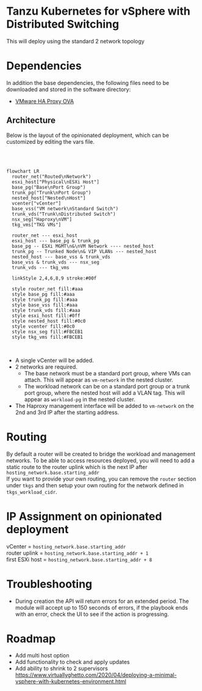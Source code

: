 # Tanzu Kubernetes for vSphere with Distributed Switching
This will deploy using the standard 2 network topology

# Dependencies
In addition the base dependencies, the following files need to be downloaded and stored in the software directory:
- [VMware HA Proxy OVA](https://github.com/haproxytech/vmware-haproxy/releases/tag/v0.1.8)

## Architecture
Below is the layout of the opinionated deployment, which can be customized by editing the vars file.

</br></br>

```mermaid
flowchart LR
  router_net("Routed\nNetwork")
  esxi_host["Physical\nESXi Host"]
  base_pg("Base\nPort Group")
  trunk_pg("Trunk\nPort Group")
  nested_host["Nested\nHost"]
  vcenter["vCenter"]
  base_vss("VM network\nStandard Switch")
  trunk_vds("Trunk\nDistributed Switch")
  nsx_seg["Haproxy\nVM"]
  tkg_vms["TKG VMs"]

  router_net --- esxi_host
  esxi_host --- base_pg & trunk_pg
  base_pg -- ESXi MGMT\n&\nVM Network ---- nested_host
  trunk_pg -- Trunked Node\n& VIP VLANs --- nested_host
  nested_host --- base_vss & trunk_vds
  base_vss & trunk_vds --- nsx_seg
  trunk_vds --- tkg_vms
  
  linkStyle 2,4,6,8,9 stroke:#00f

  style router_net fill:#aaa
  style base_pg fill:#aaa
  style trunk_pg fill:#aaa
  style base_vss fill:#aaa
  style trunk_vds fill:#aaa
  style esxi_host fill:#0ff
  style nested_host fill:#0c0
  style vcenter fill:#0c0
  style nsx_seg fill:#FBCEB1
  style tkg_vms fill:#FBCEB1
```

</br>

- A single vCenter will be added.
- 2 networks are required. 
  - The base network must be a standard port group, where VMs can attach. This will appear as `vm-network` in the nested cluster.
  - The workload network can be on a standard port group or a trunk port group, where the nested host will add a VLAN tag. This will appear as `workload-pg` in the nested cluster.
- The Haproxy management interface will be added to `vm-network` on the 2nd and 3rd IP after the starting address.


# Routing
By default a router will be created to bridge the workload and management networks. To be able to access resources deployed, you will need to add a static route to the router uplink which is the next IP after `hosting_network.base.starting_addr` <br/>
If you want to provide your own routing, you can remove the `router` section under `tkgs` and then setup your own routing for the network defined in `tkgs_workload_cidr`.

# IP Assignment on opinionated deployment

vCenter = `hosting_network.base.starting_addr`<br/>
router uplink = `hosting_network.base.starting_addr + 1`<br/>
first ESXi host = `hosting_network.base.starting_addr + 8`<br/>

# Troubleshooting
- During creation the API will return errors for an extended period. The module will accept up to 150 seconds of errors, if the playbook ends with an error, check the UI to see if the action is progressing.

# Roadmap
- Add multi host option
- Add functionality to check and apply updates
- Add ability to shrink to 2 supervisors
  https://www.virtuallyghetto.com/2020/04/deploying-a-minimal-vsphere-with-kubernetes-environment.html
